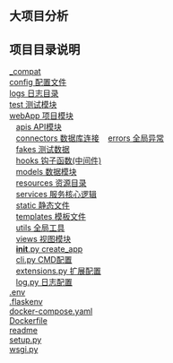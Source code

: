 ## 大项目分析


## 项目目录说明
[_compat](_compat)  
[config 配置文件](config)  
[logs 日志目录](logs)  
[test 测试模块](test)  
[webApp 项目模块](webApp)  
&nbsp;&nbsp;    [apis API模块](webApp/apis)  
&nbsp;&nbsp;    [connectors 数据库连接](webApp/connectors)
&nbsp;&nbsp;    [errors 全局异常](webApp/errors)  
&nbsp;&nbsp;    [fakes 测试数据](webApp/fakes)  
&nbsp;&nbsp;    [hooks 钩子函数(中间件)](webApp/hooks)  
&nbsp;&nbsp;    [models 数据模块](webApp/models)  
&nbsp;&nbsp;    [resources 资源目录](webApp/resources)  
&nbsp;&nbsp;    [services 服务核心逻辑](webApp/services)  
&nbsp;&nbsp;    [static 静态文件](webApp/static)  
&nbsp;&nbsp;    [templates 模板文件](webApp/templates)  
&nbsp;&nbsp;    [utils 全局工具](webApp/utils)  
&nbsp;&nbsp;    [views 视图模块](webApp/views)  
&nbsp;&nbsp;    [__init__.py create_app](webApp/__init__.py)  
&nbsp;&nbsp;    [cli.py CMD配置](webApp/cli.py)  
&nbsp;&nbsp;    [extensions.py 扩展配置](webApp/extensions.py)  
&nbsp;&nbsp;    [log.py 日志配置](webApp/log.py)  
[.env](.env)  
[.flaskenv](.flaskenv)  
[docker-compose.yaml](docker-compose.yaml)  
[Dockerfile](Dockerfile)  
[readme]()  
[setup.py](setup.py)  
[wsgi.py](wsgi.py)